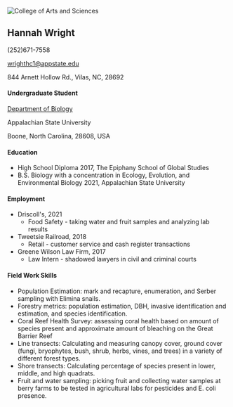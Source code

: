 ![College of Arts and Sciences](https://biology.appstate.edu/sites/biology.appstate.edu/files/casbutton.jpg)
## Hannah Wright
(252)671-7558

wrighthc1@appstate.edu

844 Arnett Hollow Rd., Vilas, NC, 28692
#### Undergraduate Student
[Department of Biology](https://biology.appstate.edu/)

Appalachian State University

Boone, North Carolina, 28608, USA
#### Education
* High School Diploma 2017, The Epiphany School of Global Studies
* B.S. Biology with a concentration in Ecology, Evolution, and Environmental Biology 2021, Appalachian State University
#### Employment
* Driscoll's, 2021
  * Food Safety - taking water and fruit samples and analyzing lab results
* Tweetsie Railroad, 2018
  * Retail - customer service and cash register transactions
* Greene Wilson Law Firm, 2017
  * Law Intern - shadowed lawyers in civil and criminal courts
#### Field Work Skills
* Population Estimation: mark and recapture, enumeration, and Serber sampling with Elimina snails.
* Forestry metrics: population estimation, DBH, invasive identification and estimation, and species identification.
* Coral Reef Health Survey: assessing coral health based on amount of species present and approximate amount of bleaching on the Great Barrier Reef
* Line transects: Calculating and measuring canopy cover, ground cover (fungi, bryophytes, bush, shrub, herbs, vines, and trees) in a variety of different forest types.
* Shore transects: Calculating percentage of species present in lower, middle, and high quadrats.
* Fruit and water sampling: picking fruit and collecting water samples at berry farms to be tested in agricultural labs for pesticides and E. coli presence.
